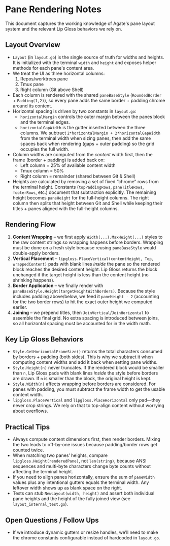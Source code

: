 # Pane Rendering Notes

This document captures the working knowledge of Agate's pane layout system and the relevant Lip Gloss behaviors we rely on.

## Layout Overview

- `Layout` (in `layout.go`) is the single source of truth for widths and heights. It is initialized with the terminal `width` and `height` and exposes helper methods for each pane's content area.
- We treat the UI as three horizontal columns:
  1. Repos/worktrees pane
  2. Tmux pane
  3. Right column (Git above Shell)
- Each column is rendered with the shared `paneBaseStyle` (`RoundedBorder` + `Padding(1,2)`), so every pane adds the same border + padding chrome around its content.
- Horizontal spacing is driven by two constants in `layout.go`:
  - `horizontalMargin` controls the outer margin between the panes block and the terminal edges.
  - `horizontalGapWidth` is the gutter inserted between the three columns. We subtract `2*horizontalMargin + 2*horizontalGapWidth` from the terminal width when sizing panes, then add the same spaces back when rendering (gaps + outer padding) so the grid occupies the full width.
- Column widths are computed from the _content_ width first, then the frame (border + padding) is added back on:
  - Left column = 25% of available content width
  - Tmux column = 50%
  - Right column = remainder (shared between Git & Shell)
- Heights are calculated by removing a set of fixed “chrome” rows from the terminal height. Constants (`topPaddingRows`, `paneTitleRows`, `footerRows`, etc.) document that subtraction explicitly. The remaining height becomes `paneHeight` for the full-height columns. The right column then splits that height between Git and Shell while keeping their titles + panes aligned with the full-height columns.

## Rendering Flow

1. **Content Wrapping** – we first apply `Width(...).MaxHeight(...)` styles to the raw content strings so wrapping happens before borders. Wrapping must be done on a fresh style because reusing `paneBaseStyle` would double-apply borders.
2. **Vertical Placement** – `lipgloss.PlaceVertical(contentHeight, Top, wrappedContent)` pads with blank lines _inside_ the pane so the rendered block reaches the desired content height. Lip Gloss returns the block unchanged if the target height is less than the content height (no shrinking happens).
3. **Border Application** – we finally render with `paneBaseStyle.Height(targetHeightWithBorders)`. Because the style includes padding above/below, we feed it `paneHeight - 2` (accounting for the two border rows) to hit the exact outer height we computed earlier.
4. **Joining** – we prepend titles, then `JoinVertical`/`JoinHorizontal` to assemble the final grid. No extra spacing is introduced between joins, so all horizontal spacing must be accounted for in the width math.

## Key Lip Gloss Behaviors

- `Style.GetHorizontalFrameSize()` returns the total characters consumed by borders + padding (both sides). This is why we subtract it when computing content widths and add it back when setting pane widths.
- `Style.Height(n)` never truncates. If the rendered block would be smaller than `n`, Lip Gloss pads with blank lines _inside_ the style before borders are drawn. If `n` is smaller than the block, the original height is kept.
- `Style.Width(n)` affects wrapping before borders are considered. For panes with padding, you must subtract the frame width to get the usable content width.
- `lipgloss.PlaceVertical` and `lipgloss.PlaceHorizontal` only pad—they never crop strings. We rely on that to top-align content without worrying about overflows.

## Practical Tips

- Always compute content dimensions first, then render borders. Mixing the two leads to off-by-one issues because padding/border rows get counted twice.
- When matching two panes’ heights, compare `lipgloss.Height(renderedPane)`, not `len(string)`, because ANSI sequences and multi-byte characters change byte counts without affecting the terminal height.
- If you need to align panes horizontally, ensure the sum of `paneWidth` values plus any intentional gutters equals the terminal width. Any leftover width shows up as blank space on the right.
- Tests can stub `NewLayout(width, height)` and assert both individual pane heights and the height of the fully joined view (see `layout_internal_test.go`).

## Open Questions / Follow Ups

- If we introduce dynamic gutters or resize handles, we’ll need to make the chrome constants configurable instead of hardcoded in `layout.go`.
